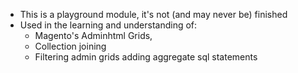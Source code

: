 - This is a playground module, it's not (and may never be) finished
- Used in the learning and understanding of:
	- Magento's Adminhtml Grids,
	- Collection joining
	- Filtering admin grids adding aggregate sql statements
